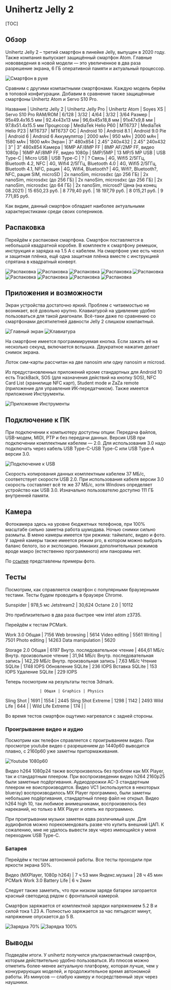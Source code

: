 # Unihertz Jelly 2

[TOC]

## Обзор

Unihertz Jelly 2 – третий смартфон в линейке Jelly, выпущен в 2020 году. Также компания выпускает защищённый смартфон Atom. Главные нововведения в новой модели — это увеличенное в два раза разрешение экрана, 6 ГБ оперативной памяти и актуальный процессор.

![Смартфон в руке](jelly2review/in_hand.jpg "Смартфон в руке")

Сравним с другими компактными смартфонами. Каждую модель берём в топовой конфигурации. Добавим в сравнение также защищённые смартфоны Unihertz Atom и Servo S10 Pro.

Название | Unihertz Jelly 2 | Unihertz Jelly Pro | Unihertz Atom | Soyes XS | Servo S10 Pro
RAM/ROM | 6/128 | 3/32 | 4/64 | 3/32 | 3/64
Размер | 95x49.4x16.5 мм | 92.4x43x13 мм | 96,6x45x18,8 мм | 91x47x9,8 мм | 97.8x51.4x15.5 мм
Процессор | MediaTek Helio P60 | МТ6737 | MediaTek Helio P23 | MT6737 | MT6737
ОС | Android 10 | Android 8.1 | Android 9.0 Pie | Android 6 | Android 6
Аккумулятор | 2000 мАч | 950 мАч | 2000 мАч | 1580 мАч | 1800 мАч
Экран | 3” 480x854 | 2.45” 240x432 | 2.45” 240x432 | 3” | 3” 480x854
Камера | 16MP AF/8MP FF | 8MP AF/2MP FF, видео 1080p | 16MP AF/8MP FF, видео 1080p | 5MP/5MP | 13 MP/5 MP
USB | USB Type-C | Micro USB | USB Type-C | ? | ?
Связь | 4G, Wifi5 2/5ГГц, Bluetooth 4.2, NFC | 4G, Wifi4 2/5ГГц, Bluetooth 4.0 | 4G, Wifi5 2/5ГГц, Bluetooth 4.1, NFC, рация | 4G, Wifi4, Bluetooth? | 4G, Wifi?, Bluetooth?, NFC, рация
SIM, microSD | 2x nanoSim, microsdxc (до 256 ГБ) | 2x nanoSim, microsdxc (до 256 ГБ) | 2x nanoSim, microsdxc (до 256 ГБ) | 2x nanoSim, microsdxc (до 64 ГБ) | 2x nanoSim, microsd?
Цена (на конец 08.2021) | 15 650,23 руб. | 8 779,40 руб. | 18 197,79 руб. | 8 015,21 руб. | 9 771,85 руб.

Как видим, данный смартфон обладает наиболее актуальными характеристиками среди своих соперников.

## Распаковка

Перейдём к распаковке смартфона. Смартфон поставляется в небольшой квадратной коробке. В комплекте к смартфону ремешок, инструкция и зарядка на 1.5 А с кабелем. На смартфоне уже есть чехол и защитная плёнка, ещё одна защитная плёнка вместе с инструкцией спрятана в квадратный конверт.

![Распаковка](jelly2review/unpacking01.jpg)
![Распаковка](jelly2review/unpacking02.jpg)
![Распаковка](jelly2review/unpacking03.jpg)
![Распаковка](jelly2review/unpacking04.jpg)
![Распаковка](jelly2review/unpacking05.jpg)
![Распаковка](jelly2review/unpacking06.jpg)
![Распаковка](jelly2review/unpacking07.jpg)
![Распаковка](jelly2review/unpacking08.jpg)
![Распаковка](jelly2review/unpacking09.jpg)

## Приложения и возможности

Экран устройства достаточно яркий. Проблем с читаемостью не возникает, всё довольно крупно. Клавиатурой на удивление удобно пользоваться для такой диагонали. Всё-таки даже по сравнению со смартфонами десятилетней давности Jelly 2 слишком компактный.

![Главный экран](jelly2review/main_screen.png "Главный экран")
![Клавиатура](jelly2review/keyboard.png "Клавиатура")

На смартфоне имеется программируемая кнопка. Если зажать её на несколько секунд, включается вспышка. Двукратное нажатие делает снимок экрана.

Лоток сим-карты рассчитан на две nanosim или одну nanosim и microsd.

Из предустановленных приложений кроме стандартных для Android 10 есть TrackBack, SOS (для назначения действий на кнопку SOS), NFC Card List (хранилище NFC карт), Student mode и ZaZa remote (приложение для управления ИК-передатчиком). Также имеется приложение Инструменты.

![Приложение Инструменты](jelly2review/tools.png "Приложение Инструменты")

## Подключение к ПК

При подключении к компьютеру доступны опции: Передача файлов, USB-модем, MIDI, PTP и без передачи данных. Версия USB при подключении комплектным кабелем — 2.0. Для использования 3.0 надо подключать через кабель USB Type-C-USB Type-C или USB Type-A версии 3.0.

![Подключение к USB](jelly2review/usb_pairing.png "Подключение к USB")

Скорость копирования данных комплектным кабелем 37 МБ/c, соответствует скорости USB 2.0. При использования кабеля версии 3.0 скорость составляет всё те же 37 МБ/с, хотя Windows определяет устройство как USB 3.0. Изначально пользователю доступно 111 ГБ внутренней памяти.

## Камера

Фотокамера здесь на уровне бюджетных телефонов, при 100% масштабе сильно заметна работа шумодава. Ночью снимки сильно размыты. В меню камеры имеется три режима: таймлапс, видео и фото. У задней камеры также имеется режим pro, в котором можно выбрать баланс белого, iso и экспозицию. Никаких дополнительных режимов вроде макро (естественно программного) или панорамы нет. 

По [ссылке](jelly2review_photos.html) представлены примеры фото.

## Тесты

Посмотрим, как справляется смартфон с популярными браузерными тестами. Тесты будем проводить в браузере Chrome.

Sunspider  | 978,5 мс
Jetstream2 | 30,624
Octane 2.0 | 10112

Это приблизительно в два раза быстрее чем intel atom z3735.

Перейдём к тестам PCMark.

Work 3.0
Общая             | 7156
Web browsing      | 5614
Video editing     | 5561
Writing           | 7501
Photo editing     | 14263
Data manipulation | 5620

Storage 2.0
Общая                          | 6197
Внутр. последовательное чтение | 464,61 МБ/с
Внутр. произвольное чтение     | 31,94 МБ/с
Внутр. последовательная запись | 142,29 МБ/с
Внутр. произвольная запись     | 7,63 МБ/с
Чтение SQLite                  | 1748 IOPS
Обновление SQLite              | 236 IOPS
Вставка SQLite                 | 153 IOPS
Удаление SQLite                | 229 IOPS

Теперь посмотрим на результаты тестов 3dmark.

                   | Общая | Graphics | Physics
Sling Shot         | 1691  | 1554     | 2445
Sling Shot Extreme | 1298  | 1142     | 2493
Wild Life          | 644   |          | 
Wild Life Extreme  | 174   |          |

Во время тестов смартфон ощутимо нагревался с задней стороны.

### Проигрывание видео и аудио

Посмотрим как телефон справляется с проигрыванием видео. При просмотре youtube видео с разрешением до 1440p60 выводится плавно, с 2160p60 уже заметны притормаживания.

![Youtube 1080p60](jelly2review/youtube1080p60.png "Youtube 1080p60")

Видео h264 1080p24 также воспроизвелось без проблем как MX Player, так и стандартным плеером. При воспроизведении видео h264 2160p25 были заметные подёргивания. Аудиодорожки AC-3 стандартным плеером не воиспроизводятся. Видео VC1 (используется в некоторых blueray) воспроизводилось MX Player программно, были заметны небольшие подёргивания, стандартный плеер файл не открыл. Видео h264 high 10, так любимое анимешниками, воспроизвелось без нареканий, но только в MX Player и опять же программно.

При проигрывании музыки заметен едва различимый шум. Для аудиофилов можно порекомендовать разве что купить внешний ЦАП. К сожалению, мне не удалось вывести звук через имеющийся у меня переходник USB Type-C.

### Батарея

Перейдём к тестам автономной работы. Все тесты проходили при яркости экрана 50%.

Видео (MXPlayer, 1080p h264) | 7 ч 53 мин
Яндекс.музыка                | 28 ч 45 мин
PCMark Work 3.0 Battery Life | 6 ч 2мин

Следует также заметить, что при низком заряде батареи загорается красный светодиод рядом с фронтальной камерой.

Смартфон заряжается от комплектной зарядки напряжением 5.2 В и силой тока 1.23 А. Полностью заряжается за час пятьдесят минут, напряжение опускается до 5 В.

![Зарядка 70%](jelly2review/battery70.jpg "Зарядка 70%")
![Зарядка 100%](jelly2review/battery100.jpg "Зарядка 100%")

## Выводы

Подведём итоги. У unihertz получился ультракомпактный смартфон, которым действительно удобно пользоваться. Из плюсов можно отметить более-менее актуальную платформу, которая лучше, чем у конкурирующих моделей, и продолжительное время автономной работы. Из минусов — слабую камеру и посредственный звук через наушники.
